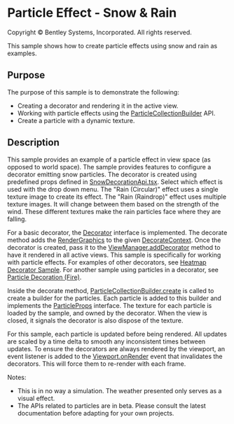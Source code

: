 # Particle Effect - Snow & Rain

Copyright © Bentley Systems, Incorporated. All rights reserved.

This sample shows how to create particle effects using snow and rain as examples.

## Purpose

The purpose of this sample is to demonstrate the following:

* Creating a decorator and rendering it in the active view.
* Working with particle effects using the [ParticleCollectionBuilder](https://www.itwinjs.org/v2/reference/imodeljs-frontend/rendering/particlecollectionbuilder) API.
* Create a particle with a dynamic texture.

## Description

This sample provides an example of a particle effect in view space (as opposed to world space).  The sample provides features to configure a decorator emitting snow particles.  The decorator is created using predefined props defined in [SnowDecorationApi.tsx](./SnowDecorationApi.tsx).  Select which effect is used with the drop down menu.
The "Rain (Circular)" effect uses a single texture image to create its effect.  The "Rain (Raindrop)" effect uses multiple texture images.  It will change between them based on the strength of the wind.  These different textures make the rain particles face where they are falling.

For a basic decorator, the [Decorator](https://www.itwinjs.org/v2/reference/imodeljs-frontend/views/decorator/) interface is implemented. The decorate method adds the [RenderGraphics](https://www.itwinjs.org/v2/reference/imodeljs-frontend/rendering/rendergraphic/) to the given [DecorateContext](https://www.itwinjs.org/v2/reference/imodeljs-frontend/rendering/decoratecontext). Once the decorator is created, pass it to the [ViewManager.addDecorator](https://www.itwinjs.org/v2/reference/imodeljs-frontend/views/viewmanager/adddecorator/) method to have it rendered in all active views. This sample is specifically for working with particle effects. For examples of other decorators, see [Heatmap Decorator Sample](../heatmap-decorator-sample/readme.md).  For another sample using particles in a decorator, see [Particle Decoration (Fire)](../fire-sample/README.md).

Inside the decorate method, [ParticleCollectionBuilder.create](https://www.itwinjs.org/v2/reference/imodeljs-frontend/rendering/particlecollectionbuilder/particlecollectionbuilder.create/) is called to create a builder for the particles.  Each particle is added to this builder and implements the [ParticleProps](https://www.itwinjs.org/v2/reference/imodeljs-frontend/rendering/particleprops/?term=partic) interface.
The texture for each particle is loaded by the sample, and owned by the decorator.  When the view is closed, it signals the decorator is also dispose of the texture.

For this sample, each particle is updated before being rendered.  All updates are scaled by a time delta to smooth any inconsistent times between updates.  To ensure the decorators are always rendered by the viewport, an event listener is added to the [Viewport.onRender](https://www.itwinjs.org/v2/reference/imodeljs-frontend/views/viewport/?term=onrender#onrender) event that invalidates the decorators.  This will force them to re-render with each frame.

Notes:

* This is in no way a simulation.  The weather presented only serves as a visual effect.
* The APIs related to particles are in beta.  Please consult the latest documentation before adapting for your own projects.
